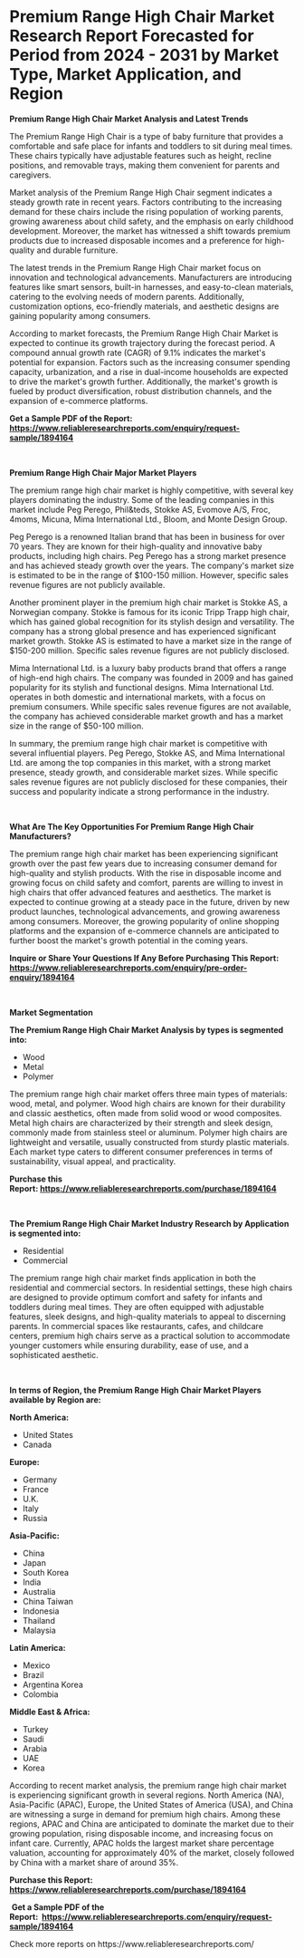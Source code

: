 <p><h1>Premium Range High Chair Market Research Report Forecasted for Period from 2024 -  2031 by Market Type, Market Application, and Region</h1></p><p><strong>Premium Range High Chair Market Analysis and Latest Trends</strong></p>
<p><p>The Premium Range High Chair is a type of baby furniture that provides a comfortable and safe place for infants and toddlers to sit during meal times. These chairs typically have adjustable features such as height, recline positions, and removable trays, making them convenient for parents and caregivers.</p><p>Market analysis of the Premium Range High Chair segment indicates a steady growth rate in recent years. Factors contributing to the increasing demand for these chairs include the rising population of working parents, growing awareness about child safety, and the emphasis on early childhood development. Moreover, the market has witnessed a shift towards premium products due to increased disposable incomes and a preference for high-quality and durable furniture.</p><p>The latest trends in the Premium Range High Chair market focus on innovation and technological advancements. Manufacturers are introducing features like smart sensors, built-in harnesses, and easy-to-clean materials, catering to the evolving needs of modern parents. Additionally, customization options, eco-friendly materials, and aesthetic designs are gaining popularity among consumers.</p><p>According to market forecasts, the Premium Range High Chair Market is expected to continue its growth trajectory during the forecast period. A compound annual growth rate (CAGR) of 9.1% indicates the market's potential for expansion. Factors such as the increasing consumer spending capacity, urbanization, and a rise in dual-income households are expected to drive the market's growth further. Additionally, the market's growth is fueled by product diversification, robust distribution channels, and the expansion of e-commerce platforms.</p></p>
<p><strong>Get a Sample PDF of the Report:&nbsp; <a href="https://www.reliableresearchreports.com/enquiry/request-sample/1894164">https://www.reliableresearchreports.com/enquiry/request-sample/1894164</a></strong></p>
<p>&nbsp;</p>
<p><strong>Premium Range High Chair Major Market Players</strong></p>
<p><p>The premium range high chair market is highly competitive, with several key players dominating the industry. Some of the leading companies in this market include Peg Perego, Phil&teds, Stokke AS, Evomove A/S, Froc, 4moms, Micuna, Mima International Ltd., Bloom, and Monte Design Group.</p><p>Peg Perego is a renowned Italian brand that has been in business for over 70 years. They are known for their high-quality and innovative baby products, including high chairs. Peg Perego has a strong market presence and has achieved steady growth over the years. The company's market size is estimated to be in the range of $100-150 million. However, specific sales revenue figures are not publicly available.</p><p>Another prominent player in the premium high chair market is Stokke AS, a Norwegian company. Stokke is famous for its iconic Tripp Trapp high chair, which has gained global recognition for its stylish design and versatility. The company has a strong global presence and has experienced significant market growth. Stokke AS is estimated to have a market size in the range of $150-200 million. Specific sales revenue figures are not publicly disclosed.</p><p>Mima International Ltd. is a luxury baby products brand that offers a range of high-end high chairs. The company was founded in 2009 and has gained popularity for its stylish and functional designs. Mima International Ltd. operates in both domestic and international markets, with a focus on premium consumers. While specific sales revenue figures are not available, the company has achieved considerable market growth and has a market size in the range of $50-100 million.</p><p>In summary, the premium range high chair market is competitive with several influential players. Peg Perego, Stokke AS, and Mima International Ltd. are among the top companies in this market, with a strong market presence, steady growth, and considerable market sizes. While specific sales revenue figures are not publicly disclosed for these companies, their success and popularity indicate a strong performance in the industry.</p></p>
<p>&nbsp;</p>
<p><strong>What Are The Key Opportunities For Premium Range High Chair Manufacturers?</strong></p>
<p><p>The premium range high chair market has been experiencing significant growth over the past few years due to increasing consumer demand for high-quality and stylish products. With the rise in disposable income and growing focus on child safety and comfort, parents are willing to invest in high chairs that offer advanced features and aesthetics. The market is expected to continue growing at a steady pace in the future, driven by new product launches, technological advancements, and growing awareness among consumers. Moreover, the growing popularity of online shopping platforms and the expansion of e-commerce channels are anticipated to further boost the market's growth potential in the coming years.</p></p>
<p><strong>Inquire or Share Your Questions If Any Before Purchasing This Report: <a href="https://www.reliableresearchreports.com/enquiry/pre-order-enquiry/1894164">https://www.reliableresearchreports.com/enquiry/pre-order-enquiry/1894164</a></strong></p>
<p>&nbsp;</p>
<p><strong>Market Segmentation</strong></p>
<p><strong>The Premium Range High Chair Market Analysis by types is segmented into:</strong></p>
<p><ul><li>Wood</li><li>Metal</li><li>Polymer</li></ul></p>
<p><p>The premium range high chair market offers three main types of materials: wood, metal, and polymer. Wood high chairs are known for their durability and classic aesthetics, often made from solid wood or wood composites. Metal high chairs are characterized by their strength and sleek design, commonly made from stainless steel or aluminum. Polymer high chairs are lightweight and versatile, usually constructed from sturdy plastic materials. Each market type caters to different consumer preferences in terms of sustainability, visual appeal, and practicality.</p></p>
<p><strong>Purchase this Report:&nbsp;<a href="https://www.reliableresearchreports.com/purchase/1894164">https://www.reliableresearchreports.com/purchase/1894164</a></strong></p>
<p>&nbsp;</p>
<p><strong>The Premium Range High Chair Market Industry Research by Application is segmented into:</strong></p>
<p><ul><li>Residential</li><li>Commercial</li></ul></p>
<p><p>The premium range high chair market finds application in both the residential and commercial sectors. In residential settings, these high chairs are designed to provide optimum comfort and safety for infants and toddlers during meal times. They are often equipped with adjustable features, sleek designs, and high-quality materials to appeal to discerning parents. In commercial spaces like restaurants, cafes, and childcare centers, premium high chairs serve as a practical solution to accommodate younger customers while ensuring durability, ease of use, and a sophisticated aesthetic.</p></p>
<p>&nbsp;</p>
<p><strong>In terms of Region, the Premium Range High Chair Market Players available by Region are:</strong></p>
<p>
    <p> <strong> North America: </strong>
        <ul>
            <li>United States</li>
            <li>Canada</li>
        </ul>
        </p> 
    <p> <strong> Europe: </strong>
        <ul>
            <li>Germany</li>
            <li>France</li>
            <li>U.K.</li>
            <li>Italy</li>
            <li>Russia</li>
        </ul>
        </p> 
    <p> <strong> Asia-Pacific: </strong>
        <ul>
            <li>China</li>
            <li>Japan</li>
            <li>South Korea</li>
            <li>India</li>
            <li>Australia</li>
            <li>China Taiwan</li>
            <li>Indonesia</li>
            <li>Thailand</li>
            <li>Malaysia</li>
        </ul>
        </p> 
    <p> <strong> Latin America: </strong>
        <ul>
            <li>Mexico</li>
            <li>Brazil</li>
            <li>Argentina Korea</li>
            <li>Colombia</li>
        </ul>
        </p> 
    <p> <strong> Middle East & Africa: </strong>
        <ul>
            <li>Turkey</li>
            <li>Saudi</li>
            <li>Arabia</li>
            <li>UAE</li>
            <li>Korea</li>
        </ul>
    </p>
    </p>
<p><p>According to recent market analysis, the premium range high chair market is experiencing significant growth in several regions. North America (NA), Asia-Pacific (APAC), Europe, the United States of America (USA), and China are witnessing a surge in demand for premium high chairs. Among these regions, APAC and China are anticipated to dominate the market due to their growing population, rising disposable income, and increasing focus on infant care. Currently, APAC holds the largest market share percentage valuation, accounting for approximately 40% of the market, closely followed by China with a market share of around 35%.</p></p>
<p><strong>Purchase this Report: <a href="https://www.reliableresearchreports.com/purchase/1894164">https://www.reliableresearchreports.com/purchase/1894164</a></strong></p>
<p>&nbsp;<strong>Get a Sample PDF of the Report:&nbsp;&nbsp;<a href="https://www.reliableresearchreports.com/enquiry/request-sample/1894164">https://www.reliableresearchreports.com/enquiry/request-sample/1894164</a></strong></p>
<p><strong></strong></p>
<p>Check more reports on https://www.reliableresearchreports.com/</p>